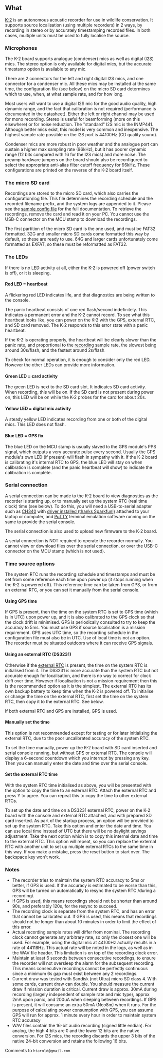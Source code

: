 ## What
[K-2](pics/k2-chr.png) is an autonomous acoustic recorder for use in
wildlife conservation.  It supports source localisation (using
multiple recorders) in 2 ways, by recording in stereo or
by accurately timestamping recorded files.  In both cases,
multiple units must be used to fully localise the source.

### Microphones
The K-2 board supports analogue (condenser) mics as well as
digital (I2S) mics.  The stereo option is only available for
digital mics, but the accurate timestamp option is available to any mic.

There are 2 connectors for the left and right digital I2S mics,
and one connector for a condenser mic.  All these mics may be
installed at the same time, the configuration file (see below)
on the micro SD card determines which to use, when, at what sample
rate, and for how long.

Most users will want to use a digital I2S mic for the
good audio quality, high dynamic range, and the fact that
calibration is not required
(performance is documented in the datasheet).
Either the
left or right channel may be used for mono recording.
Stereo is
useful for beamforming (more on this elsewhere) or for noise
reduction.  The "standard" I2S mic is the INMP441.  Although
better mics exist, this model is very common and inexpensive.  The
highest sample rate possible on the I2S port is 44100Hz (CD
quality sound).

Condenser mics are more robust in poor weather and the analogue
port can sustain a
higher max sampling rate (96kHz), but it has poorer dynamic range
(12 bits compared with 16 for the I2S mics) and more noise.  The preamp hardware
jumpers on the board should also be reconfigured to select the appropriate
anti-alias filter cutoff frequency for 96kHz.  These configurations
are printed on the reverse of the K-2 board itself.

### The micro SD card
Recordings are stored to the micro SD card, which also carries the
configuration/log file.  This file determines the recording schedule
and the recorded filename prefix, and the system logs are appended
to it.  Please see the [sample config file](src/MYSITE01.CFG) for the full
documentation.
To retrieve the recordings, remove the card and read it on your PC.
You cannot use the USB-C connector on the MCU stamp to download
the recordings.

The first partition of the micro SD card is the one used, and must
be FAT32 formatted.  32G and smaller micro SD cards come formatted
this way by default, so these are ready to use.  64G and larger
cards unfortunately come formatted as EXFAT, so these must be
reformatted as FAT32.

### The LEDs
If there is no LED activity at all, either the K-2 is powered
off (power switch is off), or it is sleeping.

#### Red LED = heartbeat
A flickering red LED indicates life, and that diagnostics are being
written to the console.

The panic heartbeat consists of one red flash/second
indefinitely.  This indicates a permanent error and the K-2
cannot record.  To see what this heartbeat looks like, you can
power on the K-2 with the GPS, external RTC, and SD card removed.
The K-2 responds to this error state with a panic heartbeat.

If the K-2 is operating properly, the heartbeat will be clearly slower
than the panic rate, and proportional to the
[recording](https://youtu.be/v2CkfBO7Fho)
sample rate, the slowest being around 30s/flash, and the
fastest around 2s/flash.

To check for normal operation, it is enough to consider only the
red LED.  However the other LEDs can provide more information.

#### Green LED = card activity
The green LED is next to the SD card slot. It indicates SD
card activity.  When recording, this will be on.  If the SD card
is not present during power on, this LED will be on while the
K-2 probes for the card for about 20s.

#### Yellow LED = digital mic activity
A steady yellow LED indicates recording from one or both of the
digital mics.  This LED does not flash.

#### Blue LED = GPS fix
The blue LED on the MCU stamp is usually slaved to the GPS module's
PPS signal, which outputs a very accurate pulse every second.
Usually the GPS module's own LED (if present) will flash in
sympathy with it.  If the K-2 board is calibrating it's internal
RTC to GPS, the blue LED will stay on when calibration is
complete (and the panic heartbeat will show) to indicate the
calibration is complete.

### Serial connection
A serial connection can be made to the K-2 board to view diagnostics
as the recorder is starting up, or to manually set up the system
RTC (real time clock) time (see below).  To do this, you will need
a USB-to-serial adapter such as
[CH340](https://www.aliexpress.com/item/1005001552181234.html)
with [driver installed (thanks Sparkfun!)](https://learn.sparkfun.com/tutorials/how-to-install-ch340-drivers/all) attached to your laptop or computer, and
[PuTTY](https://www.chiark.greenend.org.uk/~sgtatham/putty/latest.html)
terminal emulation software running on the same to provide
the serial console.

The serial connection is also used to upload new firmware to the
K-2 board.

A serial connection is NOT required to operate the recorder
normally.  You cannot view or download files over the serial
connection, or over the USB-C connector on the MCU stamp (which
is not used).

### Time source options
The system RTC runs the recording schedule and timestamps and
must be set from some reference each time upon power up (it stops
running when the K-2 is powered off).  This reference time can be
taken from GPS, or from an external RTC, or you can set it manually
from the serial console.

#### Using GPS time
If GPS is present, then the time on the system RTC is set to GPS
time (which is in UTC) upon power up, and it is also calibrated to
the GPS clock so that the clock drift is minimised.  GPS is
periodically consulted to try to keep the accuracy to 5ms.  You
must use GPS if source localisation is a mission requirement.
GPS uses UTC time, so the recording schedule in the
configuration file must also be in UTC.  Use of local time is
not an option.  The recorder must be situated
outdoors where it can receive GPS signals.

#### Using an external RTC (DS3231)
Otherwise if the [external RTC](https://www.aliexpress.com/item/32828162429.html) is present, the time on the
system RTC is initialised from it.  The DS3231 is more accurate than the
system RTC but not accurate enough for localisation, and there is
no way to correct for clock drift over time.  However if localisation
is not a mission requirement then this is the recommended option as
it is the simplest.  The external RTC has its own backup battery to
keep time when the K-2 is powered off.  To initialise or change the
time on the external RTC, first set the time on the system RTC,
then copy it to the external RTC.  See below.

If both external RTC and GPS are installed, GPS is used.

#### Manually set the time
This option is not recommended except for testing or for later
initialising the external RTC, due to the poor uncalibrated
accuracy of the system RTC.

To set the time manually, power up the K-2 board with SD card
inserted and serial console running, but without GPS or
external RTC.  The console will display a 6-second countdown
which you interrupt by pressing any key.  Then you can
manually enter the date and time over the serial console.

#### Set the external RTC time
With the system RTC time initialised as above, you will be
presented with the option to copy the time to an external RTC.
Attach the external RTC and press Y to agree.  You can repeat this
to copy the time to other external RTCs.

To set up the date and time on a DS3231 external RTC, power on
the K-2 board with the console and external RTC attached, and with
prepared SD card inserted.  As part of the startup process, an option
will be provided to set up the system RTC.  Take this option
and enter the date and time.  You can use local time instead of
UTC but there will be no daylight savings adjustment.  Take the next option
which is to copy this internal date and time to the external
RTC.  This option will repeat, so you can replace
the external RTC with another unit to set up multiple external RTCs
to the same time in this way.  If you make a mistake, press the reset
button to start over.  The backspace key won't work.

### Notes
- The recorder tries to maintain the system RTC accuracy to 5ms or
  better, if GPS is used.  If the accuracy is estimated to be worse
  than this, GPS will be turned on automatically to resync the
  system RTC /during a recording/.
- If GPS is used, this means recordings should not be shorter
  than around 90s, and preferably 120s, for the resync to succeed.
- The recording clock is separate from the system RTC, and has
  an error that cannot be calibrated out.  If GPS is used, this
  means that recordings should not be longer than about 10
  minutes in order to limit the effect of this error.
- Actual recording sample rates will differ from nominal.  The
  recording clock cannot generate any arbitrary rate, so
  only the closest one will be used.  For example, using the digital mic
  at 44100Hz actually results in a rate of 44118Hz.  This actual rate
  will be noted in the logs, as well as in the WAV file header.
  This limitation is on top of the recording clock error.
- Maintain at least 6 seconds between consecutive recordings,
  to ensure the recorder will not oversleep the alarm for the
  subsequent recording.  This means consecutive recordings
  cannot be perfectly
  continuous since a minimum 6s gap must exist between any 2
  recordings.
- Current draw was tested with Sandisk (not Ultra) micro SD class 4.  With some
  cards, current draw can double.  You should measure the current
  draw if mission duration is critical.
  Current draw is approx. 30mA during recording (largely independent of sample
  rate and mic type), approx 2mA upon panic, and 200uA
  when sleeping between recordings.  If GPS is present, it will
  consume an extra 50mA (Neo8m) when it runs.  For the purpose of calculating power
  consumption with GPS, you can assume GPS will run for
  approx. 1 minute every hour in order to maintain system RTC accuracy
- WAV files contain the 16-bit audio recording (signed little
  endian).  For analog, the
  high 4 bits are 0 and the lower 12 bits are the native
  conversion.  For I2S mics,
  the recording discards the upper 3 bits of the native 24-bit
  conversion and retains the following 16 bits.

Comments to `htarold@gmail.com`
